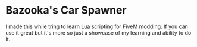 # Bazooka's Car Spawner
I made this while tring to learn Lua scripting for FiveM modding. If you can use it great but it's more so just a showcase of my learning and ability to do it.
